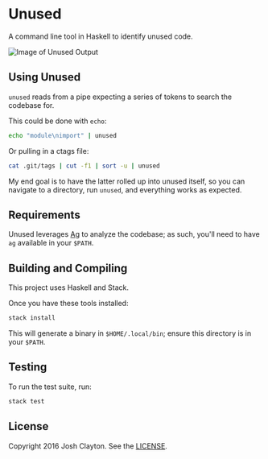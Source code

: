 # Unused

A command line tool in Haskell to identify unused code.

![Image of Unused Output](http://i.giphy.com/3oEjHGgyV2EDdy1Ogw.gif)

## Using Unused

`unused` reads from a pipe expecting a series of tokens to search the codebase
for.

This could be done with `echo`:

```sh
echo "module\nimport" | unused
```

Or pulling in a ctags file:

```sh
cat .git/tags | cut -f1 | sort -u | unused
```

My end goal is to have the latter rolled up into unused itself, so you can
navigate to a directory, run `unused`, and everything works as expected.

## Requirements

Unused leverages [Ag](https://github.com/ggreer/the_silver_searcher) to
analyze the codebase; as such, you'll need to have `ag` available in your
`$PATH`.

## Building and Compiling

This project uses Haskell and Stack.

Once you have these tools installed:

```sh
stack install
```

This will generate a binary in `$HOME/.local/bin`; ensure this directory is in
your `$PATH`.

## Testing

To run the test suite, run:

```sh
stack test
```

## License

Copyright 2016 Josh Clayton. See the [LICENSE](LICENSE).
